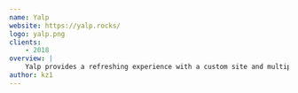 ```yaml
---
name: Yalp
website: https://yalp.rocks/
logo: yalp.png
clients:
    - 2018
overview: |
    Yalp provides a refreshing experience with a custom site and multiple Yalp Exclusive games. 
author: kz1
---
```

